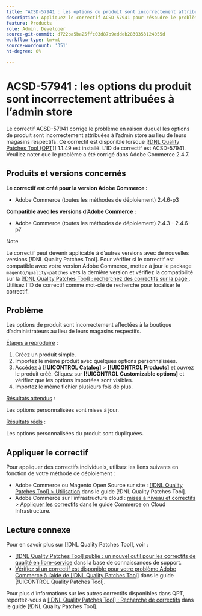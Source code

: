 ```yaml
---
title: "ACSD-57941 : les options du produit sont incorrectement attribuées à l’admin store"
description: Appliquez le correctif ACSD-57941 pour résoudre le problème Adobe Commerce en raison duquel les options de produit sont incorrectement attribuées à l’admin store au lieu de leurs magasins respectifs.
feature: Products
role: Admin, Developer
source-git-commit: d722ba5ba25ffc03d87b9eddeb2830353124055d
workflow-type: tm+mt
source-wordcount: '351'
ht-degree: 0%

---
```


# ACSD-57941 : les options du produit sont incorrectement attribuées à l’admin store

Le correctif ACSD-57941 corrige le problème en raison duquel les options de produit sont incorrectement attribuées à l’admin store au lieu de leurs magasins respectifs. Ce correctif est disponible lorsque [[!DNL Quality Patches Tool (QPT)]](https://experienceleague.adobe.com/en/docs/commerce-knowledge-base/kb/announcements/commerce-announcements/magento-quality-patches-released-new-tool-to-self-serve-quality-patches) 1.1.49 est installé. L’ID de correctif est ACSD-57941. Veuillez noter que le problème a été corrigé dans Adobe Commerce 2.4.7.

## Produits et versions concernés

**Le correctif est créé pour la version Adobe Commerce :**

* Adobe Commerce (toutes les méthodes de déploiement) 2.4.6-p3

**Compatible avec les versions d’Adobe Commerce :**

* Adobe Commerce (toutes les méthodes de déploiement) 2.4.3 - 2.4.6-p7

>[!NOTE]
>
>Le correctif peut devenir applicable à d’autres versions avec de nouvelles versions [!DNL Quality Patches Tool]. Pour vérifier si le correctif est compatible avec votre version Adobe Commerce, mettez à jour le package `magento/quality-patches` vers la dernière version et vérifiez la compatibilité sur la [[!DNL Quality Patches Tool] : recherchez des correctifs sur la page ](https://experienceleague.adobe.com/tools/commerce-quality-patches/index.html). Utilisez l’ID de correctif comme mot-clé de recherche pour localiser le correctif.

## Problème

Les options de produit sont incorrectement affectées à la boutique d’administrateurs au lieu de leurs magasins respectifs.

<u>Étapes à reproduire</u> :

1. Créez un produit simple.
1. Importez le même produit avec quelques options personnalisées.
1. Accédez à **[!UICONTROL Catalog]** > **[!UICONTROL Products]** et ouvrez le produit créé. Cliquez sur **[!UICONTROL Customizable options]** et vérifiez que les options importées sont visibles.
1. Importez le même fichier plusieurs fois de plus.

<u>Résultats attendus</u> :

Les options personnalisées sont mises à jour.

<u>Résultats réels</u> :

Les options personnalisées du produit sont dupliquées.

## Appliquer le correctif

Pour appliquer des correctifs individuels, utilisez les liens suivants en fonction de votre méthode de déploiement :

* Adobe Commerce ou Magento Open Source sur site : [[!DNL Quality Patches Tool] > Utilisation](https://experienceleague.adobe.com/docs/commerce-operations/tools/quality-patches-tool/usage.html) dans le guide [!DNL Quality Patches Tool].
* Adobe Commerce sur l’infrastructure cloud : [mises à niveau et correctifs > Appliquer les correctifs](https://experienceleague.adobe.com/docs/commerce-cloud-service/user-guide/develop/upgrade/apply-patches.html) dans le guide Commerce on Cloud Infrastructure.

## Lecture connexe

Pour en savoir plus sur [!DNL Quality Patches Tool], voir :

* [[!DNL Quality Patches Tool] publié : un nouvel outil pour les correctifs de qualité en libre-service](https://experienceleague.adobe.com/en/docs/commerce-knowledge-base/kb/announcements/commerce-announcements/magento-quality-patches-released-new-tool-to-self-serve-quality-patches) dans la base de connaissances de support.
* [Vérifiez si un correctif est disponible pour votre problème Adobe Commerce à l’aide de  [!DNL Quality Patches Tool]](/help/tools/quality-patches-tool/patches-available-in-qpt/check-patch-for-magento-issue-with-magento-quality-patches.md) dans le guide [!UICONTROL Quality Patches Tool].


Pour plus d&#39;informations sur les autres correctifs disponibles dans QPT, reportez-vous à [[!DNL Quality Patches Tool] : Recherche de correctifs](https://experienceleague.adobe.com/tools/commerce-quality-patches/index.html) dans le guide [!DNL Quality Patches Tool].
